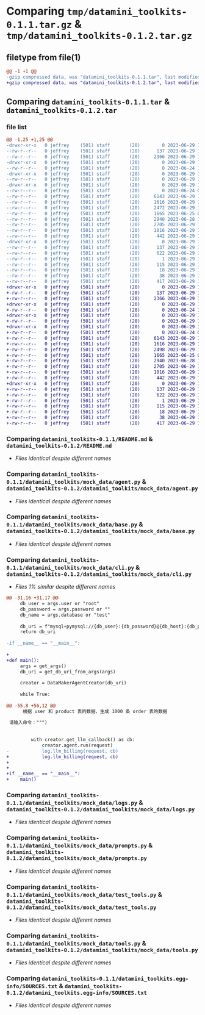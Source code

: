 # Comparing `tmp/datamini_toolkits-0.1.1.tar.gz` & `tmp/datamini_toolkits-0.1.2.tar.gz`

## filetype from file(1)

```diff
@@ -1 +1 @@
-gzip compressed data, was "datamini_toolkits-0.1.1.tar", last modified: Thu Jun 29 15:55:55 2023, max compression
+gzip compressed data, was "datamini_toolkits-0.1.2.tar", last modified: Thu Jun 29 16:05:58 2023, max compression
```

## Comparing `datamini_toolkits-0.1.1.tar` & `datamini_toolkits-0.1.2.tar`

### file list

```diff
@@ -1,25 +1,25 @@
-drwxr-xr-x   0 jeffrey    (501) staff       (20)        0 2023-06-29 15:55:55.971596 datamini_toolkits-0.1.1/
--rw-r--r--   0 jeffrey    (501) staff       (20)      137 2023-06-29 15:55:55.971472 datamini_toolkits-0.1.1/PKG-INFO
--rw-r--r--   0 jeffrey    (501) staff       (20)     2366 2023-06-29 15:50:56.000000 datamini_toolkits-0.1.1/README.md
-drwxr-xr-x   0 jeffrey    (501) staff       (20)        0 2023-06-29 15:55:55.967306 datamini_toolkits-0.1.1/datamini_toolkits/
--rw-r--r--   0 jeffrey    (501) staff       (20)        0 2023-06-24 14:05:31.000000 datamini_toolkits-0.1.1/datamini_toolkits/__init__.py
-drwxr-xr-x   0 jeffrey    (501) staff       (20)        0 2023-06-29 15:55:55.968099 datamini_toolkits-0.1.1/datamini_toolkits/cmysql/
--rw-r--r--   0 jeffrey    (501) staff       (20)        0 2023-06-29 15:44:01.000000 datamini_toolkits-0.1.1/datamini_toolkits/cmysql/__init__.py
-drwxr-xr-x   0 jeffrey    (501) staff       (20)        0 2023-06-29 15:55:55.971212 datamini_toolkits-0.1.1/datamini_toolkits/mock_data/
--rw-r--r--   0 jeffrey    (501) staff       (20)        0 2023-06-24 09:20:13.000000 datamini_toolkits-0.1.1/datamini_toolkits/mock_data/__init__.py
--rw-r--r--   0 jeffrey    (501) staff       (20)     6143 2023-06-29 15:54:37.000000 datamini_toolkits-0.1.1/datamini_toolkits/mock_data/agent.py
--rw-r--r--   0 jeffrey    (501) staff       (20)     1616 2023-06-29 15:54:37.000000 datamini_toolkits-0.1.1/datamini_toolkits/mock_data/base.py
--rw-r--r--   0 jeffrey    (501) staff       (20)     2472 2023-06-29 15:54:37.000000 datamini_toolkits-0.1.1/datamini_toolkits/mock_data/cli.py
--rw-r--r--   0 jeffrey    (501) staff       (20)     1665 2023-06-25 00:45:21.000000 datamini_toolkits-0.1.1/datamini_toolkits/mock_data/logs.py
--rw-r--r--   0 jeffrey    (501) staff       (20)     2940 2023-06-28 15:27:58.000000 datamini_toolkits-0.1.1/datamini_toolkits/mock_data/prompts.py
--rw-r--r--   0 jeffrey    (501) staff       (20)     2705 2023-06-29 15:32:57.000000 datamini_toolkits-0.1.1/datamini_toolkits/mock_data/test_tools.py
--rw-r--r--   0 jeffrey    (501) staff       (20)     1016 2023-06-29 14:42:44.000000 datamini_toolkits-0.1.1/datamini_toolkits/mock_data/tools.py
--rw-r--r--   0 jeffrey    (501) staff       (20)      442 2023-06-29 15:31:26.000000 datamini_toolkits-0.1.1/datamini_toolkits/tests.py
-drwxr-xr-x   0 jeffrey    (501) staff       (20)        0 2023-06-29 15:55:55.967971 datamini_toolkits-0.1.1/datamini_toolkits.egg-info/
--rw-r--r--   0 jeffrey    (501) staff       (20)      137 2023-06-29 15:55:55.000000 datamini_toolkits-0.1.1/datamini_toolkits.egg-info/PKG-INFO
--rw-r--r--   0 jeffrey    (501) staff       (20)      622 2023-06-29 15:55:55.000000 datamini_toolkits-0.1.1/datamini_toolkits.egg-info/SOURCES.txt
--rw-r--r--   0 jeffrey    (501) staff       (20)        1 2023-06-29 15:55:55.000000 datamini_toolkits-0.1.1/datamini_toolkits.egg-info/dependency_links.txt
--rw-r--r--   0 jeffrey    (501) staff       (20)      115 2023-06-29 15:55:55.000000 datamini_toolkits-0.1.1/datamini_toolkits.egg-info/entry_points.txt
--rw-r--r--   0 jeffrey    (501) staff       (20)       18 2023-06-29 15:55:55.000000 datamini_toolkits-0.1.1/datamini_toolkits.egg-info/top_level.txt
--rw-r--r--   0 jeffrey    (501) staff       (20)       38 2023-06-29 15:55:55.971629 datamini_toolkits-0.1.1/setup.cfg
--rw-r--r--   0 jeffrey    (501) staff       (20)      417 2023-06-29 15:55:49.000000 datamini_toolkits-0.1.1/setup.py
+drwxr-xr-x   0 jeffrey    (501) staff       (20)        0 2023-06-29 16:05:58.365271 datamini_toolkits-0.1.2/
+-rw-r--r--   0 jeffrey    (501) staff       (20)      137 2023-06-29 16:05:58.365161 datamini_toolkits-0.1.2/PKG-INFO
+-rw-r--r--   0 jeffrey    (501) staff       (20)     2366 2023-06-29 15:50:56.000000 datamini_toolkits-0.1.2/README.md
+drwxr-xr-x   0 jeffrey    (501) staff       (20)        0 2023-06-29 16:05:58.362072 datamini_toolkits-0.1.2/datamini_toolkits/
+-rw-r--r--   0 jeffrey    (501) staff       (20)        0 2023-06-24 14:05:31.000000 datamini_toolkits-0.1.2/datamini_toolkits/__init__.py
+drwxr-xr-x   0 jeffrey    (501) staff       (20)        0 2023-06-29 16:05:58.362882 datamini_toolkits-0.1.2/datamini_toolkits/cmysql/
+-rw-r--r--   0 jeffrey    (501) staff       (20)        0 2023-06-29 15:44:01.000000 datamini_toolkits-0.1.2/datamini_toolkits/cmysql/__init__.py
+drwxr-xr-x   0 jeffrey    (501) staff       (20)        0 2023-06-29 16:05:58.364780 datamini_toolkits-0.1.2/datamini_toolkits/mock_data/
+-rw-r--r--   0 jeffrey    (501) staff       (20)        0 2023-06-24 09:20:13.000000 datamini_toolkits-0.1.2/datamini_toolkits/mock_data/__init__.py
+-rw-r--r--   0 jeffrey    (501) staff       (20)     6143 2023-06-29 15:54:37.000000 datamini_toolkits-0.1.2/datamini_toolkits/mock_data/agent.py
+-rw-r--r--   0 jeffrey    (501) staff       (20)     1616 2023-06-29 15:54:37.000000 datamini_toolkits-0.1.2/datamini_toolkits/mock_data/base.py
+-rw-r--r--   0 jeffrey    (501) staff       (20)     2498 2023-06-29 16:02:35.000000 datamini_toolkits-0.1.2/datamini_toolkits/mock_data/cli.py
+-rw-r--r--   0 jeffrey    (501) staff       (20)     1665 2023-06-25 00:45:21.000000 datamini_toolkits-0.1.2/datamini_toolkits/mock_data/logs.py
+-rw-r--r--   0 jeffrey    (501) staff       (20)     2940 2023-06-28 15:27:58.000000 datamini_toolkits-0.1.2/datamini_toolkits/mock_data/prompts.py
+-rw-r--r--   0 jeffrey    (501) staff       (20)     2705 2023-06-29 15:32:57.000000 datamini_toolkits-0.1.2/datamini_toolkits/mock_data/test_tools.py
+-rw-r--r--   0 jeffrey    (501) staff       (20)     1016 2023-06-29 14:42:44.000000 datamini_toolkits-0.1.2/datamini_toolkits/mock_data/tools.py
+-rw-r--r--   0 jeffrey    (501) staff       (20)      442 2023-06-29 15:31:26.000000 datamini_toolkits-0.1.2/datamini_toolkits/tests.py
+drwxr-xr-x   0 jeffrey    (501) staff       (20)        0 2023-06-29 16:05:58.362773 datamini_toolkits-0.1.2/datamini_toolkits.egg-info/
+-rw-r--r--   0 jeffrey    (501) staff       (20)      137 2023-06-29 16:05:58.000000 datamini_toolkits-0.1.2/datamini_toolkits.egg-info/PKG-INFO
+-rw-r--r--   0 jeffrey    (501) staff       (20)      622 2023-06-29 16:05:58.000000 datamini_toolkits-0.1.2/datamini_toolkits.egg-info/SOURCES.txt
+-rw-r--r--   0 jeffrey    (501) staff       (20)        1 2023-06-29 16:05:58.000000 datamini_toolkits-0.1.2/datamini_toolkits.egg-info/dependency_links.txt
+-rw-r--r--   0 jeffrey    (501) staff       (20)      115 2023-06-29 16:05:58.000000 datamini_toolkits-0.1.2/datamini_toolkits.egg-info/entry_points.txt
+-rw-r--r--   0 jeffrey    (501) staff       (20)       18 2023-06-29 16:05:58.000000 datamini_toolkits-0.1.2/datamini_toolkits.egg-info/top_level.txt
+-rw-r--r--   0 jeffrey    (501) staff       (20)       38 2023-06-29 16:05:58.365300 datamini_toolkits-0.1.2/setup.cfg
+-rw-r--r--   0 jeffrey    (501) staff       (20)      417 2023-06-29 16:04:15.000000 datamini_toolkits-0.1.2/setup.py
```

### Comparing `datamini_toolkits-0.1.1/README.md` & `datamini_toolkits-0.1.2/README.md`

 * *Files identical despite different names*

### Comparing `datamini_toolkits-0.1.1/datamini_toolkits/mock_data/agent.py` & `datamini_toolkits-0.1.2/datamini_toolkits/mock_data/agent.py`

 * *Files identical despite different names*

### Comparing `datamini_toolkits-0.1.1/datamini_toolkits/mock_data/base.py` & `datamini_toolkits-0.1.2/datamini_toolkits/mock_data/base.py`

 * *Files identical despite different names*

### Comparing `datamini_toolkits-0.1.1/datamini_toolkits/mock_data/cli.py` & `datamini_toolkits-0.1.2/datamini_toolkits/mock_data/cli.py`

 * *Files 1% similar despite different names*

```diff
@@ -31,16 +31,17 @@
     db_user = args.user or "root"
     db_password = args.password or ""
     db_name = args.database or "test"
 
     db_uri = f"mysql+pymysql://{db_user}:{db_password}@{db_host}:{db_port}/{db_name}"
     return db_uri
 
-if __name__ == "__main__":
 
+
+def main():
     args = get_args()
     db_uri = get_db_uri_from_args(args)
 
     creator = DataMakerAgentCreator(db_uri)
 
     while True:
 
@@ -55,8 +56,12 @@
      根据 user 和 product 表的数据，生成 1000 条 order 表的数据
 
 请输入命令：""")
 
 
         with creator.get_llm_callback() as cb:
             creator.agent.run(request)
-            log.llm_billing(request, cb)
+            log.llm_billing(request, cb)
+
+
+if __name__ == "__main__":
+    main()
```

### Comparing `datamini_toolkits-0.1.1/datamini_toolkits/mock_data/logs.py` & `datamini_toolkits-0.1.2/datamini_toolkits/mock_data/logs.py`

 * *Files identical despite different names*

### Comparing `datamini_toolkits-0.1.1/datamini_toolkits/mock_data/prompts.py` & `datamini_toolkits-0.1.2/datamini_toolkits/mock_data/prompts.py`

 * *Files identical despite different names*

### Comparing `datamini_toolkits-0.1.1/datamini_toolkits/mock_data/test_tools.py` & `datamini_toolkits-0.1.2/datamini_toolkits/mock_data/test_tools.py`

 * *Files identical despite different names*

### Comparing `datamini_toolkits-0.1.1/datamini_toolkits/mock_data/tools.py` & `datamini_toolkits-0.1.2/datamini_toolkits/mock_data/tools.py`

 * *Files identical despite different names*

### Comparing `datamini_toolkits-0.1.1/datamini_toolkits.egg-info/SOURCES.txt` & `datamini_toolkits-0.1.2/datamini_toolkits.egg-info/SOURCES.txt`

 * *Files identical despite different names*

